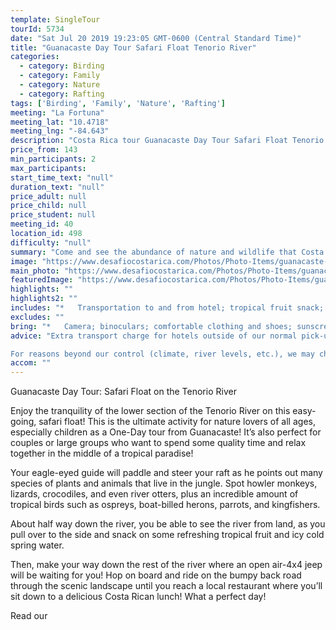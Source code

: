 ```yaml
---
template: SingleTour
tourId: 5734
date: "Sat Jul 20 2019 19:23:05 GMT-0600 (Central Standard Time)"
title: "Guanacaste Day Tour Safari Float Tenorio River"
categories: 
  - category: Birding
  - category: Family
  - category: Nature
  - category: Rafting
tags: ['Birding', 'Family', 'Nature', 'Rafting']
meeting: "La Fortuna"
meeting_lat: "10.4718"
meeting_lng: "-84.643"
description: "Costa Rica tour Guanacaste Day Tour Safari Float Tenorio River, id 5734"
price_from: 143
min_participants: 2
max_participants: 
start_time_text: "null"
duration_text: "null"
price_adult: null
price_child: null
price_student: null
meeting_id: 40
location_id: 498
difficulty: "null"
summary: "Come and see the abundance of nature and wildlife that Costa Rica has to offer! The Safari Float One Day Tour from Guanacaste consists of a two-hour paddle down the Tenorio River and is the perfect activity for nature lovers of all ages – children love this tour! As you float down the river, your naturalist guide will paddle and steer your boat, while pointing out all of the exotic wildlife- birds, insects, vegetation and even monkeys and crocodiles!"
image: "https://www.desafiocostarica.com/Photos/Photo-Items/guanacaste-day-tour-safari-float-on-the-tenorio-river-1430068919.jpg"
main_photo: "https://www.desafiocostarica.com/Photos/Photo-Items/guanacaste-day-tour-safari-float-on-the-tenorio-river-1430068919.jpg"
featuredImage: "https://www.desafiocostarica.com/Photos/Photo-Items/guanacaste-day-tour-safari-float-on-the-tenorio-river-1430068919.jpg"
highlights: ""
highlights2: ""
includes: "*   Transportation to and from hotel; tropical fruit snack; traditional lunch; a fun naturalistic guide"
excludes: ""
bring: "*   Camera; binoculars; comfortable clothing and shoes; sunscreen; a little extra spending money in case you want to buy some beers or souvenirs; a big smile!"
advice: "Extra transport charge for hotels outside of our normal pick-up zone. Please inquire to confirm hotel pick-up time and pricing. For Nosara or Punta Islita Beaches: extra charge $30. Be sure to try this as an Adventure Connection from Arenal to your favorite beach hotel in Guanacaste.Extra charge for pick-up/drop-off at Dreams Las MareasHave a look at our Adventure Waiver if you have questions about our Costa Rica adventure tour policies.

For reasons beyond our control (climate, river levels, etc.), we may change to a more-suitable tour with an equal or similar adventure-appeal or offer other tour options so you don't miss out on a fun day in Costa Rica. We reserve the right to cancel a trip due to unfavorable conditions & will only run a tour according to our policies. Full refund is given if (on rare occasion) no tour is run. This adventure involves some inherent risk and physical exertion, so you must be in good physical condition!"
accom: ""
---
```

Guanacaste Day Tour: Safari Float on the Tenorio River

Enjoy the tranquility of the lower section of the Tenorio River on this easy-going, safari float! This is the ultimate activity for nature lovers of all ages, especially children as a One-Day tour from Guanacaste! It’s also perfect for couples or large groups who want to spend some quality time and relax together in the middle of a tropical paradise!

Your eagle-eyed guide will paddle and steer your raft as he points out many species of plants and animals that live in the jungle. Spot howler monkeys, lizards, crocodiles, and even river otters, plus an incredible amount of tropical birds such as ospreys, boat-billed herons, parrots, and kingfishers.

About half way down the river, you be able to see the river from land, as you pull over to the side and snack on some refreshing tropical fruit and icy cold spring water.

Then, make your way down the rest of the river where an open air-4x4 jeep will be waiting for you! Hop on board and ride on the bumpy back road through the scenic landscape until you reach a local restaurant where you’ll sit down to a delicious Costa Rican lunch! What a perfect day!

Read our
